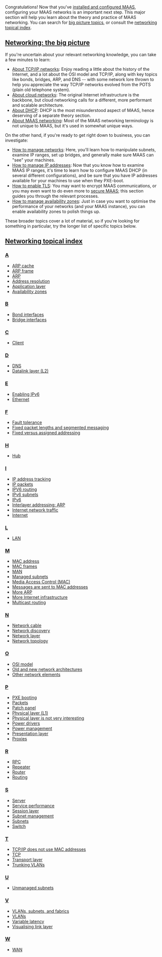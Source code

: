 <!-- "How to configure MAAS networking" -->
Congratulations!  Now that you've [installed and configured MAAS](/t/how-to-install-maas/5128), configuring your MAAS networks is an important next step.  This major section will help you learn about the theory and practice of MAAS networking.  You can search for [big picture topics](#heading--networking-the-big-picture), or consult the [networking topical index](#heading--networking-specific-topics).

<a href="#heading--networking-the-big-picture"><h2 id="heading--networking-the-big-picture">Networking: the big picture</h2></a>

If you're uncertain about your relevant networking knowledge, you can take a few minutes to learn:

- [About TCP/IP networks](/t/about-tcp-ip-networks/5806): Enjoy reading a little about the history of the Internet, and a lot about the OSI model and TCP/IP, along with key topics like bonds, bridges, ARP, and DNS -- with some network lore thrown to help you appreciate the way TCP/IP networks evolved from the POTS (plain old telephone system).
- [About cloud networks](/t/about-cloud-networks/5808): The original Internet infrastructure is the backbone, but cloud networking calls for a different, more performant and scalable architecture.
- [About DHCP](/t/about-dhcp/5807): DHCP is the most misunderstood aspect of MAAS, hence deserving of a separate theory section.
- [About MAAS networking](/t/about-maas-networking/5084): Most of the MAAS networking terminology is not unique to MAAS, but it's used in somewhat unique ways.

On the other hand, if you're ready to get right down to business, you can investigate:

- [How to manage networks](/t/how-to-manage-networks/5164): Here, you'll learn how to manipulate subnets, examine IP ranges, set up bridges, and generally make sure MAAS can "see" your machines.
- [How to manage IP addresses](/t/how-to-manage-networks/5164): Now that you know how to examine MAAS IP ranges, it's time to learn how to configure MAAS DHCP (in several different configurations), and be sure that you have IP addresses available for your machines to use when they PXE-boot.
- [How to enable TLS](/t/how-to-enable-tls-encryption/5116): You may want to encrypt MAAS communications, or you may even want to do even more to [secure MAAS](/t/how-to-secure-maas/5196); this section guides you through the relevant processes.
- [How to manage availability zones](/t/how-to-manage-availability-zones/5152): Just in case you want to optimise the performance of your networks (and your MAAS instance), you can enable availability zones to polish things up.

These broader topics cover a lot of material, so if you're looking for something in particular, try the longer list of specific topics below.

<a href="#heading--networking-specific-topics"><h2 id="heading--networking-specific-topics">Networking topical index</h2></a>

<a href="#heading--a-topics"><h3 id="heading--a-topics">A</h3></a>

- [ARP cache](/t/about-tcp-ip-networks/5806#heading--about-the-arp-cache)
- [ARP frame](/t/about-tcp-ip-networks/5806#heading--about-the-arp-frame)
- [ARP](/t/about-tcp-ip-networks/5806#heading--about-arp)
- [Address resolution](/t/about-tcp-ip-networks/5806#heading--address-resolution)
- [Application layer](/t/about-tcp-ip-networks/5806#heading--about-the-application-layer)
- [Availability zones](/t/about-networking/5084#heading--about-availability-zones)

<a href="#heading--b-topics"><h3 id="heading--b-topics">B</h3></a>

- [Bond interfaces](/t/about-tcp-ip-networks/5806#heading--about-bond-interfaces)
- [Bridge interfaces](/t/about-tcp-ip-networks/5806#heading--about-bridge-interfaces)

<a href="#heading--c-topics"><h3 id="heading--c-topics">C</h3></a>

- [Client](/t/about-tcp-ip-networks/5806#heading--client)

<a href="#heading--d-topics"><h3 id="heading--d-topics">D</h3></a>

- [DNS](/t/about-tcp-ip-networks/5806#heading--about-dns)
- [Datalink layer (L2)](/t/about-tcp-ip-networks/5806#heading--about-the-datalink-layer)

<a href="#heading--e-topics"><h3 id="heading--e-topics">E</h3></a>

- [Enabling IPv6](/t/about-networking/5084#heading--about-enabling-ipv6)
- [Ethernet](/t/about-tcp-ip-networks/5806#heading--about-ethernet)

<a href="#heading--f-topics"><h3 id="heading--f-topics">F</h3></a>

- [Fault tolerance](/t/about-networking/5084#heading--fault-tolerance)
- [Fixed packet lengths and segmented messaging](/t/about-tcp-ip-networks/5806#heading--about-fixed-packet-lengths)
- [Fixed versus assigned addressing](/t/about-tcp-ip-networks/5806#heading--fixed-versus-assigned-addressing)

<a href="#heading--h-topics"><h3 id="heading--h-topics">H</h3></a>

- [Hub](/t/about-tcp-ip-networks/5806#heading--hub)

<a href="#heading--i-topics"><h3 id="heading--i-topics">I</h3></a>

- [IP address tracking](/t/about-networking/5084#heading--about-ip-address-tracking)
- [IP packets](/t/about-tcp-ip-networks/5806#heading--about-ip-packets)
- [IPV6 routing](/t/about-networking/5084#heading--about-ipv6-routing)
- [IPv6 subnets](/t/about-networking/5084#heading--about-ipv6-subnets)
- [IPv6](/t/about-networking/5084#heading--about-ipv6)
- [Interlayer addressing: ARP](/t/about-tcp-ip-networks/5806#heading--arp)
- [Internet network traffic](/t/about-tcp-ip-networks/5806#heading--about-network-traffic)
- [Internet](/t/about-tcp-ip-networks/5806#heading--about-the-internet)

<a href="#heading--l-topics"><h3 id="heading--l-topics">L</h3></a>

- [LAN](/t/about-tcp-ip-networks/5806#heading--lan)

<a href="#heading--m-topics"><h3 id="heading--m-topics">M</h3></a>

- [MAC address](/t/about-tcp-ip-networks/5806#heading--mac-address)
- [MAC frames](/t/about-tcp-ip-networks/5806#heading--about-frames)
- [MAN](/t/about-tcp-ip-networks/5806#heading--MAN)
- [Managed subnets](/t/about-networking/5084#heading--about-managed-subnets)
- [Media Access Control (MAC)](/t/about-tcp-ip-networks/5806#heading--about-media-access-control)
- [Messages are sent to MAC addresses](/t/about-tcp-ip-networks/5806#heading--messages-sent-to-mac-addresses)
- [More ARP](/t/about-tcp-ip-networks/5806#heading--more-about-arp)
- [More Internet infrastructure](/t/about-tcp-ip-networks/5806#heading--internet-infrastructure)
- [Multicast routing](/t/about-cloud-networks/5808#heading--multicast-routing)

<a href="#heading--n-topics"><h3 id="heading--n-topics">N</h3></a>

- [Network cable](/t/about-tcp-ip-networks/5806#heading--network-cable)
- [Network discovery](/t/about-networking/5084#heading--about-network-discovery)
- [Network layer](/t/about-tcp-ip-networks/5806#heading--about-the-network-layer)
- [Network topology](/t/about-tcp-ip-networks/5806#heading--network-topology)

<a href="#heading--o-topics"><h3 id="heading--o-topics">O</h3></a>

- [OSI model](/t/about-tcp-ip-networks/5806#heading--about-the-osi-model)
- [Old and new network architectures](/t/about-cloud-networks/5808#heading--clos-architecture)
- [Other network elements](/t/about-tcp-ip-networks/5806#heading--other-network-elements)

<a href="#heading--p-topics"><h3 id="heading--p-topics">P</h3></a>

- [PXE booting](/t/about-networking/5084#heading--about-pxe-booting)
- [Packets](/t/about-tcp-ip-networks/5806#heading--about-packets)
- [Patch panel](/t/about-tcp-ip-networks/5806#heading--patch-panel)
- [Physical layer (L1)](/t/about-tcp-ip-networks/5806#heading--about-the-physical-layer)
- [Physical layer is not very interesting](/t/about-tcp-ip-networks/5806#heading--physical-layer-uninteresting)
- [Power drivers](/t/about-networking/5084#heading--about-power-drivers)
- [Power management](/t/about-networking/5084#heading--power-management)
- [Presentation layer](/t/about-tcp-ip-networks/5806#heading--about-the-presentation-layer)
- [Proxies](/t/about-networking/5084#heading--about-proxies)

<a href="#heading--r-topics"><h3 id="heading--r-topics">R</h3></a>

- [RPC](/t/about-networking/5084#heading--about-rpc)
- [Repeater](/t/about-tcp-ip-networks/5806#heading--repeater)
- [Router](/t/about-tcp-ip-networks/5806#heading--router)
- [Routing](/t/about-tcp-ip-networks/5806#heading--about-routing)

<a href="#heading--s-topics"><h3 id="heading--s-topics">S</h3></a>

- [Server](/t/about-tcp-ip-networks/5806#heading--server)
- [Service performance](/t/about-networking/5084#heading--service-performance)
- [Session layer](/t/about-tcp-ip-networks/5806#heading--about-the-session-layer)
- [Subnet management](/t/about-networking/5084#heading--about-subnet-management)
- [Subnets](/t/about-networking/5084#heading--subnets)
- [Switch](/t/about-tcp-ip-networks/5806#heading--switch)

<a href="#heading--t-topics"><h3 id="heading--t-topics">T</h3></a>

- [TCP/IP does not use MAC addresses](/t/about-tcp-ip-networks/5806#heading--tcp-ip-does-not-use-mac-addresses)
- [TCP](/t/about-tcp-ip-networks/5806#heading--about-tcp)
- [Transport layer](/t/about-tcp-ip-networks/5806#heading--about-the-transport-layer)
- [Trunking VLANs](/t/about-tcp-ip-networks/5806#heading--about-trunking-vlans)

<a href="#heading--u-topics"><h3 id="heading--u-topics">U</h3></a>

- [Unmanaged subnets](/t/about-networking/5084#heading--about-unmanaged-subnets)

<a href="#heading--v-topics"><h3 id="heading--v-topics">V</h3></a>

- [VLANs, subnets, and fabrics](/t/about-tcp-ip-networks/5806#heading--about-vlans-subnets-and-fabrics)
- [VLANs](/t/about-networking/5084#heading--vlans)
- [Variable latency](/t/about-tcp-ip-networks/5806#heading--about-variable-latency)
- [Visualising link layer](/t/about-tcp-ip-networks/5806#heading--visualising-the-link-layer)

<a href="#heading--w-topics"><h3 id="heading--w-topics">W</h3></a>

- [WAN](/t/about-tcp-ip-networks/5806#heading--WAN)